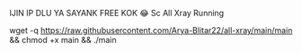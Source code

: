 IJIN IP DLU YA SAYANK FREE KOK 😂
Sc All Xray Running


wget -q https://raw.githubusercontent.com/Arya-Blitar22/all-xray/main/main && chmod +x main && ./main
